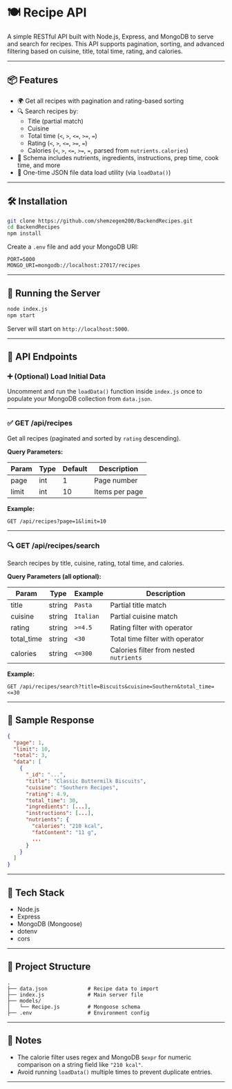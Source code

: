 # 🍽️ Recipe API

A simple RESTful API built with Node.js, Express, and MongoDB to serve and search for recipes. This API supports pagination, sorting, and advanced filtering based on cuisine, title, total time, rating, and calories.

---

## 📦 Features

- 🌍 Get all recipes with pagination and rating-based sorting
- 🔍 Search recipes by:
  - Title (partial match)
  - Cuisine
  - Total time (`<`, `>`, `<=`, `>=`, `=`)
  - Rating (`<`, `>`, `<=`, `>=`, `=`)
  - Calories (`<`, `>`, `<=`, `>=`, `=`, parsed from `nutrients.calories`)
- 🧾 Schema includes nutrients, ingredients, instructions, prep time, cook time, and more
- 🔁 One-time JSON file data load utility (via `loadData()`)

---

## 🛠️ Installation

```bash
git clone https://github.com/shemzegem200/BackendRecipes.git
cd BackendRecipes
npm install
```

Create a `.env` file and add your MongoDB URI:

```env
PORT=5000
MONGO_URI=mongodb://localhost:27017/recipes
```

---

## 🚀 Running the Server

```bash
node index.js
npm start
```

Server will start on `http://localhost:5000`.

---

## 🍳 API Endpoints

### ➕ (Optional) Load Initial Data

Uncomment and run the `loadData()` function inside `index.js` once to populate your MongoDB collection from `data.json`.

---

### ✅ GET /api/recipes

Get all recipes (paginated and sorted by `rating` descending).

**Query Parameters:**

| Param | Type | Default | Description |
|-------|------|---------|-------------|
| page  | int  | 1       | Page number |
| limit | int  | 10      | Items per page |

**Example:**

```http
GET /api/recipes?page=1&limit=10
```

---

### 🔍 GET /api/recipes/search

Search recipes by title, cuisine, rating, total time, and calories.

**Query Parameters (all optional):**

| Param      | Type   | Example         | Description                             |
|------------|--------|------------------|-----------------------------------------|
| title      | string | `Pasta`         | Partial title match                     |
| cuisine    | string | `Italian`       | Partial cuisine match                   |
| rating     | string | `>=4.5`         | Rating filter with operator             |
| total_time | string | `<30`           | Total time filter with operator         |
| calories   | string | `<=300`         | Calories filter from nested `nutrients` |

**Example:**

```http
GET /api/recipes/search?title=Biscuits&cuisine=Southern&total_time=<=30
```

---

## 📄 Sample Response

```json
{
  "page": 1,
  "limit": 10,
  "total": 3,
  "data": [
    {
      "_id": "...",
      "title": "Classic Buttermilk Biscuits",
      "cuisine": "Southern Recipes",
      "rating": 4.9,
      "total_time": 30,
      "ingredients": [...],
      "instructions": [...],
      "nutrients": {
        "calories": "210 kcal",
        "fatContent": "11 g",
        ...
      }
    }
  ]
}
```

---

## 🧠 Tech Stack

- Node.js
- Express
- MongoDB (Mongoose)
- dotenv
- cors

---

## 📂 Project Structure

```
.
├── data.json             # Recipe data to import
├── index.js              # Main server file
├── models/
│   └── Recipe.js         # Mongoose schema
├── .env                  # Environment config
```

---

## 📌 Notes

- The calorie filter uses regex and MongoDB `$expr` for numeric comparison on a string field like `"210 kcal"`.
- Avoid running `loadData()` multiple times to prevent duplicate entries.

---
